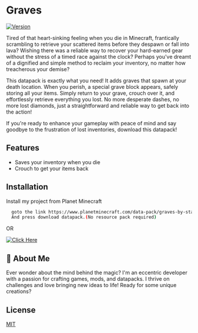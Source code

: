 
# Graves
[![Version](https://img.shields.io/static/v1?label=Version&message=1.0.0v&color=blue)]()

Tired of that heart-sinking feeling when you die in Minecraft, frantically scrambling to retrieve your scattered items before they despawn or fall into lava? Wishing there was a reliable way to recover your hard-earned gear without the stress of a timed race against the clock? Perhaps you've dreamt of a dignified and simple method to reclaim your inventory, no matter how treacherous your demise?

This datapack is exactly what you need! It adds graves that spawn at your death location. When you perish, a special grave block appears, safely storing all your items. Simply return to your grave, crouch over it, and effortlessly retrieve everything you lost. No more desperate dashes, no more lost diamonds, just a straightforward and reliable way to get back into the action!

If you're ready to enhance your gameplay with peace of mind and say goodbye to the frustration of lost inventories, download this datapack!


## Features

- Saves your inventory when you die
- Crouch to get your items back
## Installation

Install my project from Planet Minecraft

```bash
  goto the link https://www.planetminecraft.com/data-pack/graves-by-starmarine06/
  And press download datapack.(No resource pack required)
```
OR

[![Click Here](https://img.shields.io/static/v1?label=Click%20Here&message=Download&color=green)](https://www.planetminecraft.com/data-pack/graves-by-starmarine06/)
    
## 🚀 About Me
Ever wonder about the mind behind the magic?
I'm an eccentric developer with a passion for crafting games, mods, and datapacks. I thrive on challenges and love bringing new ideas to life!
Ready for some unique creations?


## License

[MIT](https://choosealicense.com/licenses/mit/)

